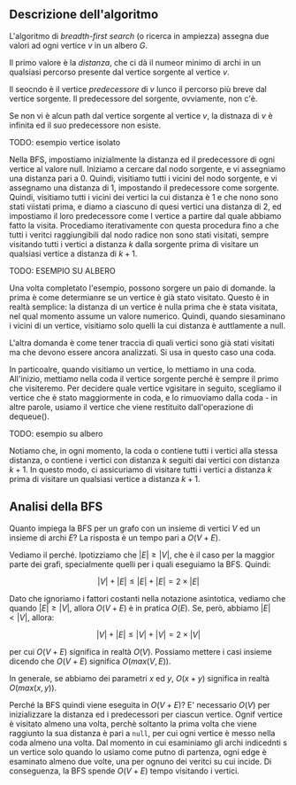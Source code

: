 ## Descrizione dell'algoritmo

L'algoritmo di *breadth-first search* (o ricerca in ampiezza) assegna due valori ad ogni vertice $v$ in un albero $G$.

Il primo valore è la *distanza*, che ci dà il numeor minimo di archi in un qualsiasi percorso presente dal vertice sorgente al vertice $v$.

Il seocndo è il vertice *predecessore* di $v$ lunco il percorso più breve dal vertice sorgente. Il predecessore del sorgente, ovviamente, non c'è.

Se non vi è alcun path dal vertice sorgente al vertice $v$, la distnaza di $v$ è infinita ed il suo predecessore non esiste.


TODO: esempio vertice isolato

Nella BFS, impostiamo inizialmente la distanza ed il predecessore di ogni vertice al valore null. Iniziamo a cercare dal nodo sorgente, e vi assegniamo una distanza pari a 0. Quindi, visitiamo tutti i vicini del nodo sorgente, e vi assegnamo una distanza di 1, impostando il predecessore come sorgente. Quindi, visitiamo tutti i vicini dei vertici la cui distanza è 1 e che nono sono stati viistati prima, e diamo a ciascuno di quesi vertici una distanza di 2, ed impostiamo il loro predecessore come l vertice a partire dal quale abbiamo fatto la visita. Procediamo iterativamente con questa procedura fino a che tutti i veritci raggiungibili dal nodo radice non sono stati visitati, sempre visitando tutti i vertici a distanza $k$ dalla sorgente prima di visitare un qualsiasi vertice a distanza di $k + 1$.

TODO: ESEMPIO SU ALBERO

Una volta completato l'esempio, possono sorgere un paio di domande. la prima è come determianre se un vertice è già stato visitato. Questo è in realtà semplice: la distanza di un vertice è nulla prima che è stata visitata, nel qual momento assume un valore numerico. Quindi, quando siesaminano i vicini di un vertice, visitiamo solo quelli la cui distanza è auttlamente a null.

L'altra domanda è come tener traccia di quali vertici sono già stati visitati ma che devono essere ancora analizzati. Si usa in questo caso una coda.

In particoalre, quando visitiamo un vertice, lo mettiamo in una coda. All'inizio, mettiamo nella coda il vertice sorgente perché è sempre il primo che visiteremo. Per decidere quale vertice vgisitare in seguito, scegliamo il vertice che è stato maggiormente in coda, e lo rimuoviamo dalla coda - in altre parole, usiamo il vertice che viene restituito dall'operazione di dequeue().

TODO: esempio su albero

Notiamo che, in ogni momento, la coda o contiene tutti i vertici alla stessa distanza, o contiene i vertici con distanza $k$ seguiti dai vertici con distanza $k + 1$. In questo modo, ci assicuriamo di visitare tutti i vertici a distanza $k$ prima di visitare un qualsiasi vertice a distanza $k + 1$.

## Analisi della BFS

Quanto impiega la BFS per un grafo con un insieme di vertici $V$ ed un insieme di archi $E$? La risposta è un tempo pari a $O(V + E)$.

Vediamo il perché. Ipotizziamo che $|E| \geq |V|$, che è il caso per la maggior parte dei grafi, specialmente quelli per i quali eseguiamo la BFS. Quindi:

$$
|V| + |E| \leq |E| + |E| = 2 \times |E|
$$

Dato che ignoriamo i fattori costanti nella notazione asintotica, vediamo che quando $|E| \geq |V|$, allora $O(V + E)$ è in pratica $O(E)$. Se, però, abbiamo $|E| < |V|$, allora:

$$
|V| + |E| \leq |V| + |V| = 2 \times |V|
$$

per cui $O(V + E)$ significa in realtà $O(V)$. Possiamo mettere i casi insieme dicendo che $O(V + E)$ significa $O(max(V, E))$.

In generale, se abbiamo dei parametri $x$ ed $y$, $O(x + y)$ significa in realtà $O(max(x, y))$.

Perché la BFS quindi viene eseguita in $O(V+E)$? E' necessario $O(V)$ per inizializzare la distanza ed i predecessori per ciascun vertice. Ognif vertice è visitato almeno una volta, perchè soltanto la prima volta che viene raggiunto la sua distanza è pari a `null`, per cui ogni vertice è messo nella coda almeno una volta. Dal momento in cui esaminiamo gli archi indicednti s un vertice solo quando lo usiamo come putno di partenza, ogni edge è esaminato almeno due volte, una per ognuno dei veritci su cui incide. Di conseguenza, la BFS spende $O(V+E)$ tempo visitando i vertici.
